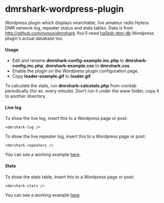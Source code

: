 dmrshark-wordpress-plugin
=========================

Wordpress plugin which displays searchable, live amateur radio Hytera DMR network log, repeater status and stats tables.
Data is from http://github.com/nonoo/dmrshark
You'll need [ha5kdr-dmr-db](https://github.com/nonoo/ha5kdr-dmr-db) Wordpress plugin's actual database too.

#### Usage

- Edit and rename **dmrshark-config-example.inc.php** to **dmrshark-config.inc.php**,
**dmrshark-example.css** to **dmrshark.css**.
- Enable the plugin on the Wordpress plugin configuration page.
- Copy **loader-example.gif** to **loader.gif**.

To calculate the stats, run **dmrshark-calcstats.php** from crontab periodically (for ex. every minute).
Don't run it under the www folder, copy it to another directory.

#### Live log

To show the live log, insert this to a Wordpress page or post:

```
<dmrshark-log />
```

To show the live repeater log, insert this to a Wordpress page or post:

```
<dmrshark-repeaters />
```

You can see a working example [here](http://ham-dmr.hu/elo-statusz/).

#### Stats

To show the stats table, insert this to a Wordpress page or post:

```
<dmrshark-stats />
```

You can see a working example [here](http://ham-dmr.hu/statisztika/).

